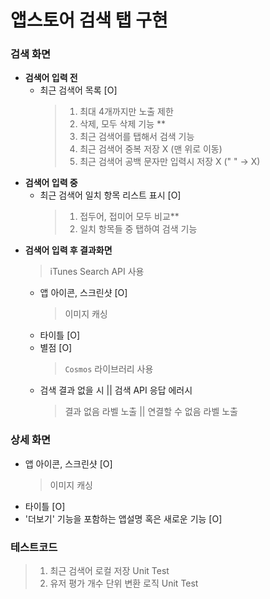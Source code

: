 # 앱스토어 검색 탭 구현

### 검색 화면
- **검색어 입력 전**
    - 최근 검색어 목록 [O]
        > 1. 최대 4개까지만 노출 제한
        > 2. 삭제, 모두 삭제 기능 **
        > 3. 최근 검색어를 탭해서 검색 기능
        > 4. 최근 검색어 중복 저장 X (맨 위로 이동)
        > 5. 최근 검색어 공백 문자만 입력시 저장 X ("      " -> X)
- **검색어 입력 중**
    - 최근 검색어 일치 항목 리스트 표시 [O]
        > 1. 접두어, 접미어 모두 비교**
        > 2. 일치 항목들 중 탭하여 검색 기능
- **검색어 입력 후 결과화면**
    > iTunes Search API 사용
    - 앱 아이콘, 스크린샷 [O]
        > 이미지 캐싱
    - 타이틀 [O]
    - 별점 [O]
        > `Cosmos` 라이브러리 사용
    - 검색 결과 없을 시 || 검색 API 응답 에러시
        > 결과 없음 라벨 노출 || 연결할 수 없음 라벨 노출

### 상세 화면
- 앱 아이콘, 스크린샷 [O]
    > 이미지 캐싱
- 타이틀 [O]
- '더보기' 기능을 포함하는 앱설명 혹은 새로운 기능 [O]

### 테스트코드
> 1. 최근 검색어 로컬 저장 Unit Test
> 2. 유저 평가 개수 단위 변환 로직 Unit Test
